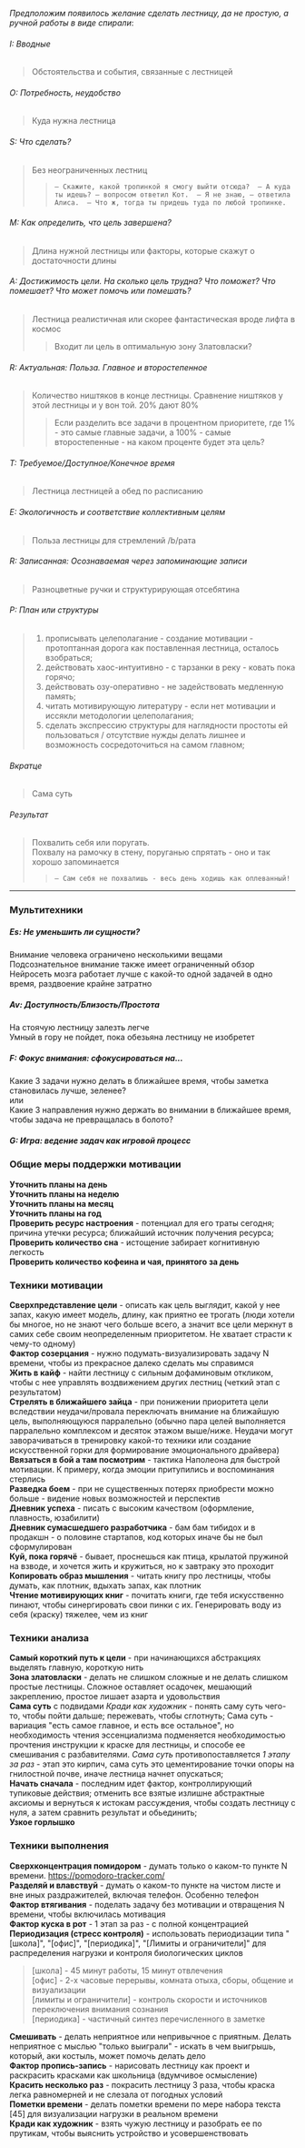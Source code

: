 *Предположим появилось желание сделать лестницу, да не простую, а ручной работы в виде спирали*:
###### I: Вводные
> Обстоятельства и события, связанные с лестницей
###### O: Потребность, неудобство
> Куда нужна лестница
###### S: Что сделать?
>Без неограниченных лестниц
> > `– Скажите, какой тропинкой я смогу выйти отсюда?  – А куда ты идешь? – вопросом ответил Кот.  – Я не знаю, – ответила Алиса.  – Что ж, тогда ты придешь туда по любой тропинке. `
###### M: Как определить, что цель завершена?
> Длина нужной лестницы или факторы, которые скажут о достаточности длины
###### A: Достижимость цели. На сколько цель трудна? Что поможет? Что помешает? Что может помочь или помешать?
> Лестница реалистичная или скорее фантастическая вроде лифта в космос
> > Входит ли цель в оптимальную зону Златовласки?
###### R:  Актуальная: Польза. Главное и второстепенное
> Количество ништяков в конце лестницы. Сравнение ништяков у этой лестницы и у вон той. 20% дают 80%
> > Если разделить все задачи в процентном приоритете, где 1% - это самые главные задачи, а 100% - самые второстепенные - на каком проценте будет эта цель?
###### T: Требуемое/Доступное/Конечное время
> Лестница лестницей а обед по расписанию
###### E:   Экологичность и соответствие коллективным целям
> Польза лестницы для стремлений /b/рата
###### R: Записанная: Осознаваемая через запоминающие записи
> Разноцветные ручки и структурирующая отсебятина
###### P: План или структуры
> 1) прописывать целеполагание - создание мотивации - протоптанная дорога как поставленная лестница, осталось взобраться; <br>
> 2) действовать хаос-интуитивно - с тарзанки в реку - ковать пока горячо; <br>
> 3) действовать озу-оперативно - не задействовать медленную память; <br>
> 4) читать мотивирующую литературу - если нет мотивации и иссякли методологии целеполагания; <br>
> 5) сделать экспрессию структуры для наглядности простоты ей пользоваться / отсутствие нужды делать лишнее и возможность сосредоточиться на самом главном; <br>
###### Вкратце
> Сама суть
###### Результат
> Похвалить себя или поругать. <br>
> Похвалу на рамочку в стену, поруганью спрятать - оно и так хорошо запоминается  <br>
> > `– Сам себя не похвалишь - весь день ходишь как оплеванный!`

---
### Мультитехники 

##### Es: Не уменьшить ли сущности?
Внимание человека ограничено несколькими вещами <br>
Подсознательное внимание также имеет ограниченный обзор <br>
Нейросеть мозга работает лучше с какой-то одной задачей в одно время, раздвоение крайне затратно
##### Av:   Доступность/Близость/Простота
На стоячую лестницу залезть легче <br>
Умный в гору не пойдет, пока обезьяна лестницу не изобретет
##### F: Фокус внимания: сфокусироваться на...
Какие 3 задачи нужно делать в ближайшее время, чтобы заметка становилась лучше, зеленее? <br>
или <br>
Какие 3 направления нужно держать во внимании в ближайшее время, чтобы задача не превращалась в болото?
##### G: Игра: ведение задач как игровой процесс

### Общие меры поддержки мотивации
**Уточнить планы на день** <br>
**Уточнить планы на неделю** <br>
**Уточнить планы на месяц** <br>
**Уточнить планы на год** <br>
**Проверить ресурс настроения** - потенциал для его траты сегодня; причина утечки ресурса; ближайший источник получения ресурса; <br>
**Проверить количество сна** - истощение забирает когнитивную легкость <br>
**Проверить количество кофеина и чая, принятого за день**

### Техники мотивации
**Сверхпредставление цели** - описать как цель выглядит, какой у нее запах, какую имеет модель, длину, как приятно ее трогать (люди хотели бы многое, но не знают чего больше всего, а значит все цели меркнут в самих себе своим неопределенным приоритетом. Не хватает страсти к чему-то одному) <br>
**Фактор созерцания** - нужно подумать-визуализировать задачу N времени, чтобы из прекрасное далеко сделать мы справимся <br>
**Жить в кайф** - найти лестницу с сильным дофаминовым откликом, чтобы с нее управлять воздвижением других лестниц (четкий этап с результатом) <br>
**Стрелять в ближайшего зайца** - при понижении приоритета цели вследствии неудачи/провала переключать внимание на ближайшую цель, выполняющуюся парралельно (обычно пара целей выполняется парралельно комплексом и десяток этажом выше/ниже. Неудачи могут заворачиваться в тренировку какой-то техники или создание искусственной горки для формирование эмоционального драйвера) <br>
**Ввязаться в бой а там посмотрим** - тактика Наполеона для быстрой мотивации. К примеру, когда эмоции притупились и воспоминания стерлись <br>
**Разведка боем** - при не существенных потерях приобрести можно больше - видение новых возможностей и перспектив <br>
**Дневник успеха** - писать с высоким качеством (оформление, плавность, юзабилити) <br>
**Дневник сумасшедшего разработчика** - бам бам тибидох и в продакшн - о половине стартапов, код которых иначе бы не был сформулирован <br>
**Куй, пока горячё** - бывает, проснешься как птица, крылатой пружиной на взводе, и хочется жить и кружиться, но к завтраку это проходит <br>
**Копировать образ мышления** - читать книгу про лестницы, чтобы думать, как плотник, вдыхать запах, как плотник <br>
**Чтение мотивирующих книг** - почитать книги, где тебя искусственно пинают, чтобы синергировать свои пинки с их. Генерировать воду из себя (краску) тяжелее, чем из книг <br>

### Техники анализа
**Самый короткий путь к цели** - при начинающихся абстракциях выделять главную, короткую нить <br>
**Зона златовласки** - делать не слишком сложные и не делать слишком простые лестницы. Сложное оставляет осадочек, мешающий закреплению, простое лишает азарта и удовольствия <br>
**Сама суть** с подвидами *Кради как художник* - понять саму суть чего-то, чтобы пойти дальше; пережевать, чтобы сглотнуть; Сама суть - вариация "есть самое главное, и есть все остальное", но необходимость чтения эссенциализма подменяется необходимостью прочтения инструкции к краске для лестницы, и способе ее смешивания с разбавителями. *Сама суть* противопоставляется *1 этапу за раз* - этап это кирпич, сама суть это цементирование точки опоры на гнилостной почве, иначе лестница начнет опускаться; <br>
**Начать сначала** - последним идет фактор, контроллирующий тупиковые действия; отменить все взятые излишне абстрактные аксиомы и вернуться к истокам рассуждения, чтобы создать лестницу с нуля, а затем сравнить результат и обьединить; <br>
**Узкое горлышко**

### Техники выполнения
**Сверхконцентрация помидором** - думать только о каком-то пункте N времени. https://pomodoro-tracker.com/ <br>
**Разделяй и влавствуй** - думать о каком-то пункте на чистом листе и вне иных раздражителей, включая телефон. Особенно телефон<br>
**Фактор втягивания** - поделать задачу без мотивации и отвращения N времени, чтобы включилась мотивация <br>
**Фактор куска в рот** - 1 этап за раз - с полной концентрацией <br>
**Периодизация (стресс контроля)** - использовать периодизации типа "[школа]", "[офис]", "[периодика]", "[Лимиты и ограничители]" для распределения нагрузки и контроля биологических циклов <br>
> [школа] - 45 минут работы, 15 минут отвлечения <br>
> [офис] - 2-х часовые перерывы, комната отыха, сборы, общение и визуализации <br>
> [лимиты и ограничители] - контроль скорости и источников переключения внимания сознания <br>
> [периодика] - частичный синтез перечисленного в заметке <br>

**Смешивать** - делать неприятное или непривычное с приятным. Делать неприятное с мыслью "только выиграли" - искать в чем выигрышь, который, аки костыль, может помочь делать дело <br>
**Фактор пропись-запись** - нарисовать лестницу как проект и раскрасить красками как школьница (вдумчивое осмысление) <br>
**Красить несколько раз** - покрасить лестницу 3 раза, чтобы краска легка равномерней и не слезала от погодных условий <br>
**Пометки времени** - делать пометки времени по мере набора текста [45] для визуализации нагрузки в реальном времени <br>
**Кради как художник** - взять чужую лестницу и разобрать ее по прутикам, чтобы выяснить устройство и усовершенствовать
